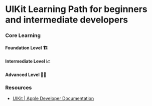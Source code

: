 # UIKit Learning Path for beginners and intermediate developers


### Core Learning

#### Foundation Level 🏗️

#### Intermediate Level 📈

#### Advanced Level 💪🏻



### Resources

- [UIKit | Apple Developer Documentation](https://developer.apple.com/documentation/uikit)